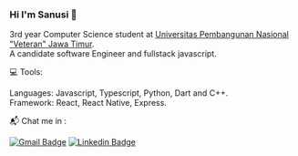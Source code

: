 ### Hi I'm Sanusi 👋

3rd year Computer Science student at [Universitas Pembangunan Nasional "Veteran" Jawa Timur](https://www.upnjatim.ac.id/).<Br/>
A candidate software Engineer and fullstack javascript.

:computer: Tools:

Languages: Javascript, Typescript, Python, Dart and C++.<Br/>
Framework: React, React Native, Express.

:mailbox_with_mail: Chat me in :

[![Gmail Badge](https://img.shields.io/badge/-Gmail-00acee?style=flat&logo=gmail&logoColor=white&link=mailto:anwarsanusisan@gmail.com)](mailto:anwarsanusisan@gmail.com) [![Linkedin Badge](https://img.shields.io/badge/-Linkedin-00acee?style=flat&logo=linkedin&logoColor=white&link=https://www.linkedin.com/in/anwar-sanusi-1470a921a)](https://www.linkedin.com/in/anwar-sanusi-1470a921a)

<!--
**sans-tuy/sans-tuy** is a ✨ _special_ ✨ repository because its `README.md` (this file) appears on your GitHub profile.

Here are some ideas to get you started:

- 🔭 I’m currently working on ...
- 🌱 I’m currently learning ...
- 👯 I’m looking to collaborate on ...
- 🤔 I’m looking for help with ...
- 💬 Ask me about ...
- 📫 How to reach me: ...
- 😄 Pronouns: ...
- ⚡ Fun fact: ...
-->
